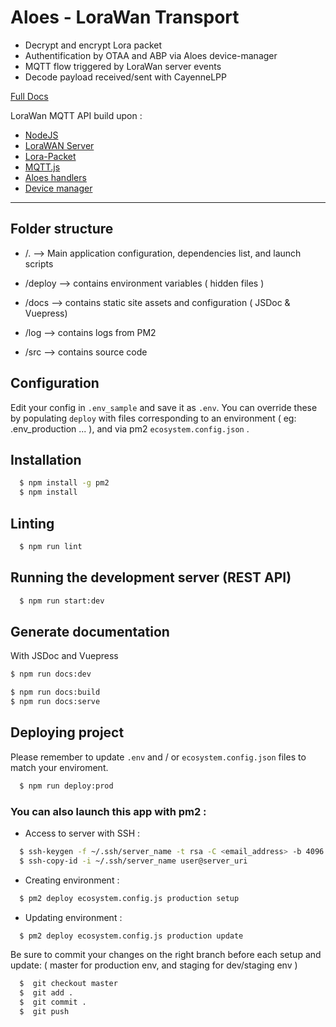 # Aloes - LoraWan Transport

- Decrypt and encrypt Lora packet
- Authentification by OTAA and ABP via Aloes device-manager
- MQTT flow triggered by LoraWan server events
- Decode payload received/sent with CayenneLPP

[Full Docs](https://aloes.frama.io/lorawan-transport/)

LoraWan MQTT API build upon :

- [NodeJS](https://nodejs.org/en/)
- [LoraWAN Server](https://github.com/ioberry/LoraWAN-Server)
- [Lora-Packet](https://github.com/anthonykirby/lora-packet)
- [MQTT.js](https://github.com/mqttjs)
- [Aloes handlers](https://framagit.org/aloes/aloes-handlers)
- [Device manager](https://framagit.org/aloes/device-manager)

---

## Folder structure

- /. --> Main application configuration, dependencies list, and launch scripts

- /deploy --> contains environment variables ( hidden files )

- /docs --> contains static site assets and configuration ( JSDoc & Vuepress)

- /log --> contains logs from PM2

- /src --> contains source code

## Configuration

Edit your config in `.env_sample` and save it as `.env`.
You can override these by populating `deploy` with files corresponding to an environment ( eg: .env_production ... ), and via pm2 `ecosystem.config.json` .

## Installation

```bash
  $ npm install -g pm2
  $ npm install
```

## Linting

```bash
  $ npm run lint
```

## Running the development server (REST API)

```bash
  $ npm run start:dev
```

## Generate documentation

With JSDoc and Vuepress

```bash
$ npm run docs:dev
```

```bash
$ npm run docs:build
$ npm run docs:serve
```

## Deploying project

Please remember to update `.env` and / or `ecosystem.config.json` files to match your enviroment.

```bash
  $ npm run deploy:prod
```

### You can also launch this app with pm2 :

- Access to server with SSH :

```bash
  $ ssh-keygen -f ~/.ssh/server_name -t rsa -C <email_address> -b 4096
  $ ssh-copy-id -i ~/.ssh/server_name user@server_uri
```

- Creating environment :

```bash
  $ pm2 deploy ecosystem.config.js production setup
```

- Updating environment :

```bash
  $ pm2 deploy ecosystem.config.js production update
```

Be sure to commit your changes on the right branch before each setup and update: ( master for production env, and staging for dev/staging env )

```bash
  $  git checkout master
  $  git add .
  $  git commit .
  $  git push
```
